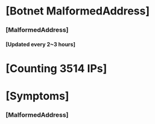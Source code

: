 # [Botnet MalformedAddress]
### [MalformedAddress]
#### [Updated every 2~3 hours]

# [Counting 3514 IPs]

# [Symptoms] 
###   [MalformedAddress]
